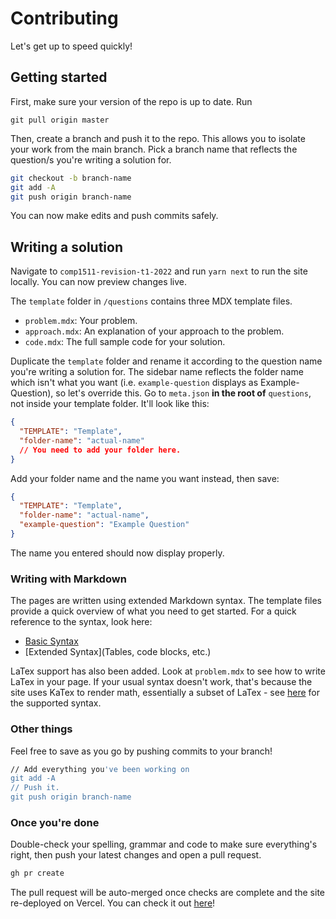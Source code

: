 # Contributing

Let's get up to speed quickly!

## Getting started

First, make sure your version of the repo is up to date. Run

```
git pull origin master
```

Then, create a branch and push it to the repo. This allows you to isolate your work from the main branch. Pick a branch name that reflects the question/s you're writing a solution for.

```bash
git checkout -b branch-name
git add -A
git push origin branch-name
```

You can now make edits and push commits safely.

## Writing a solution

Navigate to `comp1511-revision-t1-2022` and run `yarn next` to run the site locally. You can now preview changes live.

The `template` folder in `/questions` contains three MDX template files.

- `problem.mdx`: Your problem.
- `approach.mdx`: An explanation of your approach to the problem.
- `code.mdx`: The full sample code for your solution.

Duplicate the `template` folder and rename it according to the question name you're writing a solution for. The sidebar name reflects the folder name which isn't what you want (i.e. `example-question` displays as Example-Question), so let's override this. Go to `meta.json` **in the root of** `questions`, not inside your template folder. It'll look like this:

```json
{
  "TEMPLATE": "Template",
  "folder-name": "actual-name"
  // You need to add your folder here.
}
```

Add your folder name and the name you want instead, then save:

```json
{
  "TEMPLATE": "Template",
  "folder-name": "actual-name",
  "example-question": "Example Question"
}
```

The name you entered should now display properly.

### Writing with Markdown

The pages are written using extended Markdown syntax. The template files provide a quick overview of what you need to get started. For a quick reference to the syntax, look here:

- [Basic Syntax](https://www.markdownguide.org/basic-syntax/)
- [Extended Syntax](Tables, code blocks, etc.)

LaTex support has also been added. Look at `problem.mdx` to see how to write LaTex in your page. If your usual syntax doesn't work, that's because the site uses KaTex to render math, essentially a subset of LaTex - see [here](https://katex.org/docs/supported.html) for the supported syntax.

### Other things

Feel free to save as you go by pushing commits to your branch!

```bash
// Add everything you've been working on
git add -A
// Push it.
git push origin branch-name
```

### Once you're done

Double-check your spelling, grammar and code to make sure everything's right, then push your latest changes and open a pull request.

```bash
gh pr create
```

The pull request will be auto-merged once checks are complete and the site re-deployed on Vercel. You can check it out [here](https://comp1511-revision-t1-2022.vercel.app)!
